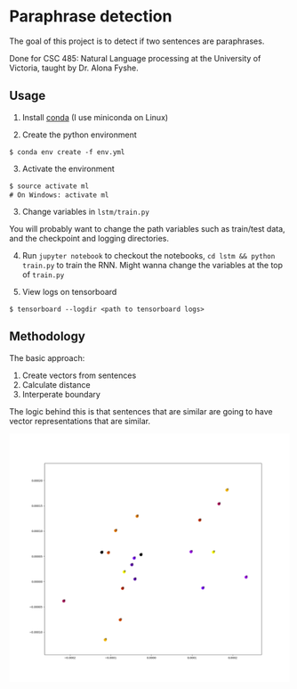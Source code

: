 # Paraphrase detection

The goal of this project is to detect if two sentences are paraphrases.

Done for CSC 485: Natural Language processing at the University of Victoria, taught by Dr. Alona Fyshe.

## Usage

1. Install [conda](https://conda.io/docs/install/quick.html#id1) (I use miniconda on Linux)

2. Create the python environment

```
$ conda env create -f env.yml
```

3. Activate the environment
```
$ source activate ml
# On Windows: activate ml
```

3. Change variables in `lstm/train.py`

You will probably want to change the path variables such as train/test data, and the checkpoint and logging directories.

4. Run `jupyter notebook` to checkout the notebooks, `cd lstm && python train.py` to train the RNN. Might wanna change the variables at the top of `train.py`

5. View logs on tensorboard

```
$ tensorboard --logdir <path to tensorboard logs>
```

## Methodology

The basic approach:

1. Create vectors from sentences
2. Calculate distance
3. Interperate boundary

The logic behind this is that sentences that are similar are going to have
vector representations that are similar.

![count vectorization](images/count_vec_10_labeled.png)